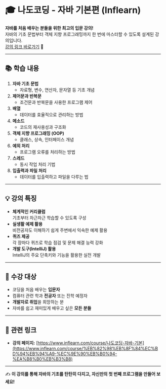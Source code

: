 
# 🎓 나도코딩 - 자바 기본편 (Inflearn)

**자바를 처음 배우는 분들을 위한 최고의 입문 강의!**  
자바의 기초 문법부터 객체 지향 프로그래밍까지 한 번에 마스터할 수 있도록 설계된 강의입니다.  
[강의 링크 바로가기](https://www.inflearn.com/course/%EB%82%98%EB%8F%84%EC%BD%94%EB%94%A9-%EC%9E%90%EB%B0%94-%EA%B8%B0%EB%B3%B8) 🚀

---

## 📚 학습 내용
1. **자바 기초 문법**
   - 자료형, 변수, 연산자, 문자열 등 기초 개념
2. **제어문과 반복문**
   - 조건문과 반복문을 사용한 프로그램 제어
3. **배열**
   - 데이터를 효율적으로 관리하는 방법
4. **메소드**
   - 코드의 재사용성과 구조화
5. **객체 지향 프로그래밍 (OOP)**
   - 클래스, 상속, 인터페이스 개념
6. **예외 처리**
   - 프로그램 오류를 처리하는 방법
7. **스레드**
   - 동시 작업 처리 기법
8. **입출력과 파일 처리**
   - 데이터를 입출력하고 파일을 다루는 법

---

## 💡 강의 특징
- **체계적인 커리큘럼**  
  기초부터 차근차근 학습할 수 있도록 구성
- **실생활 예제 활용**  
  비전공자도 이해하기 쉽게 주변에서 익숙한 예제 활용
- **퀴즈 제공**  
  각 장마다 퀴즈로 학습 점검 및 문제 해결 능력 강화
- **개발 도구(IntelliJ) 활용**  
  IntelliJ의 주요 단축키와 기능을 활용한 실전 개발

---

## 🎯 수강 대상
- 코딩을 처음 배우는 **입문자**
- 컴퓨터 관련 학과 **전공자** 또는 진학 예정자
- **개발자로 취업**을 희망하는 분
- 자바를 쉽고 재미있게 배우고 싶은 **모든 분들**

---

## 🔗 관련 링크
- **강의 페이지:** [https://www.inflearn.com/course/나도코딩-자바-기본](https://www.inflearn.com/course/%EB%82%98%EB%8F%84%EC%BD%94%EB%94%A9-%EC%9E%90%EB%B0%94-%EA%B8%B0%EB%B3%B8)
---

✍️ **이 강의를 통해 자바의 기초를 탄탄히 다지고, 자신만의 첫 번째 프로그램을 만들어 보세요!**
